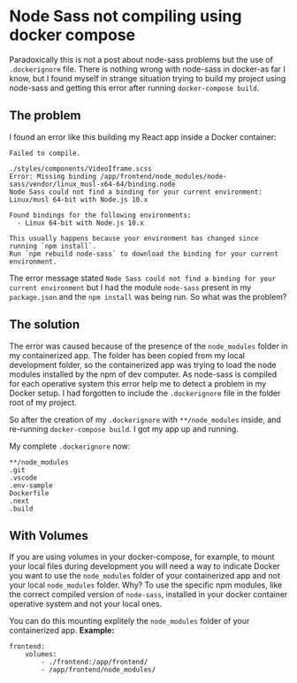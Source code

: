 # Node Sass not compiling using docker compose

Paradoxically this is not a post about node-sass problems but the use of `.dockerignore` file.  There is nothing wrong with node-sass in docker-as far I know, but I found myself in strange situation trying to build my project using node-sass and getting this error after running `docker-compose build`.


## The problem
I found an error like this building my React app inside a Docker container:
```
Failed to compile.

./styles/components/VideoIframe.scss
Error: Missing binding /app/frontend/node_modules/node-sass/vendor/linux_musl-x64-64/binding.node
Node Sass could not find a binding for your current environment: Linux/musl 64-bit with Node.js 10.x

Found bindings for the following environments:
  - Linux 64-bit with Node.js 10.x

This usually happens because your environment has changed since running `npm install`.
Run `npm rebuild node-sass` to download the binding for your current environment.
```
The error message stated `Node Sass could not find a binding for your current environment` but I had the  module `node-sass` present in my `package.json` and the `npm install` was being run.  So what was the problem?

## The solution
The error was caused because of the presence of the `node_modules` folder in my containerized app. The folder has been copied from my local development folder, so the containerized app was trying to load the node modules installed by the npm of dev computer. As node-sass is compiled for each operative system this error help me to detect a problem in my Docker setup. I had forgotten to include the `.dockerignore` file in the folder root of my project.

So after the creation of my `.dockerignore` with `**/node_modules` inside, and re-running `docker-compose build`. I got my app up and running.

My complete `.dockerignore` now:
```
**/node_modules
.git
.vscode
.env-sample
Dockerfile
.next
.build
```
## With Volumes
If you are using volumes in your docker-compose, for example, to mount your local files during development you will need a way to indicate Docker you want to use the `node_modules` folder of your containerized app and not your local `node_modules` folder. Why? To use the specific npm modules, like the correct compiled version of `node-sass`,  installed in your docker container operative system and not your local ones.

You can do this mounting explitely the `node_modules` folder of your containerized app.
**Example:**
```
frontend:
	volumes:
		- ./frontend:/app/frontend/
		- /app/frontend/node_modules/
```
<!--stackedit_data:
eyJoaXN0b3J5IjpbLTEwNDE2Nzc5MSwzMDM1NjY3MTldfQ==
-->